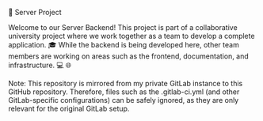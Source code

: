 🚀 Server Project

Welcome to our Server Backend!
This project is part of a collaborative university project where we work together as a team to develop a complete application. 🎓
While the backend is being developed here, other team members are working on areas such as the frontend, documentation, and infrastructure. 💻 🌐

Note:
This repository is mirrored from my private GitLab instance to this GitHub repository.
Therefore, files such as the .gitlab-ci.yml (and other GitLab-specific configurations) can be safely ignored, as they are only relevant for the original GitLab setup.
